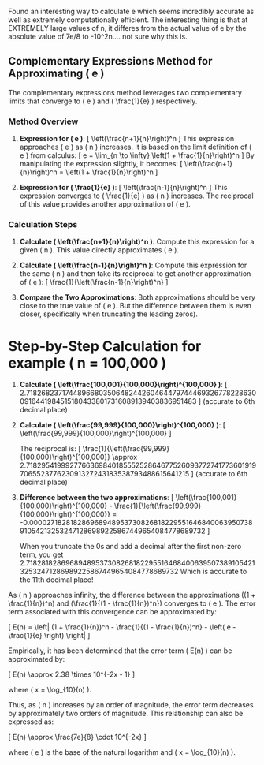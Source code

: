 

Found an interesting way to calculate e which seems incredibly accurate as well as extremely computationally efficient. The interesting thing is that at EXTREMELY large values of n, it differes from the actual value of e by the absolute value of  7e/8 to -10^2n.... not sure why this is.


## Complementary Expressions Method for Approximating \( e \)

The complementary expressions method leverages two complementary limits that converge to \( e \) and \( \frac{1}{e} \) respectively. 

### Method Overview

1. **Expression for \( e \)**:
   \[
   \left(\frac{n+1}{n}\right)^n
   \]
   This expression approaches \( e \) as \( n \) increases. It is based on the limit definition of \( e \) from calculus:
   \[
   e = \lim_{n \to \infty} \left(1 + \frac{1}{n}\right)^n
   \]
   By manipulating the expression slightly, it becomes:
   \[
   \left(\frac{n+1}{n}\right)^n = \left(1 + \frac{1}{n}\right)^n
   \]

2. **Expression for \( \frac{1}{e} \)**:
   \[
   \left(\frac{n-1}{n}\right)^n
   \]
   This expression converges to \( \frac{1}{e} \) as \( n \) increases. The reciprocal of this value provides another approximation of \( e \).

### Calculation Steps

1. **Calculate \( \left(\frac{n+1}{n}\right)^n \)**:
   Compute this expression for a given \( n \). This value directly approximates \( e \).

2. **Calculate \( \left(\frac{n-1}{n}\right)^n \)**:
   Compute this expression for the same \( n \) and then take its reciprocal to get another approximation of \( e \):
   \[
   \frac{1}{\left(\frac{n-1}{n}\right)^n}
   \]

3. **Compare the Two Approximations**:
   Both approximations should be very close to the true value of \( e \). But the difference between them is even closer, specifically when  truncating the leading zeros).


  # Step-by-Step Calculation for example \( n = 100,000 \)

1. **Calculate \( \left(\frac{100,001}{100,000}\right)^{100,000} \)**:
   \[
   2.718268237174489668035064824426046447974446932677822863009164419845151804338017316089139403836951483
   \]
   (accurate to 6th decimal place)

3. **Calculate \( \left(\frac{99,999}{100,000}\right)^{100,000} \)**:
   \[
   \left(\frac{99,999}{100,000}\right)^{100,000}
   \]
   
   The reciprocal is:
   \[
   \frac{1}{\left(\frac{99,999}{100,000}\right)^{100,000}} \approx 2.718295419992776636984018555252864677526093772741773601919706552377623091327243183538793488615641215
   \]
    (accurate to 6th decimal place)

5. **Difference between the two approximations**:
   \[
   \left(\frac{100,001}{100,000}\right)^{100,000} - \frac{1}{\left(\frac{99,999}{100,000}\right)^{100,000}} = -0.000027182818286968948953730826818229551646840063950738910542132532471286989225867449654084778689732
   \]

   When you truncate the 0s and add a decimal after the first non-zero term, you get 2.7182818286968948953730826818229551646840063950738910542132532471286989225867449654084778689732
Which is accurate to the 11th decimal place!

As \( n \) approaches infinity, the difference between the approximations \((1 + \frac{1}{n})^n\) and \(\frac{1}{(1 - \frac{1}{n})^n}\) converges to \( e \). The error term associated with this convergence can be approximated by:

\[
E(n) = \left| (1 + \frac{1}{n})^n - \frac{1}{(1 - \frac{1}{n})^n} - \left( e - \frac{1}{e} \right) \right|
\]

Empirically, it has been determined that the error term \( E(n) \) can be approximated by:

\[
E(n) \approx 2.38 \times 10^{-2x - 1}
\]

where \( x = \log_{10}(n) \).

Thus, as \( n \) increases by an order of magnitude, the error term decreases by approximately two orders of magnitude. This relationship can also be expressed as:

\[
E(n) \approx \frac{7e}{8} \cdot 10^{-2x}
\]

where \( e \) is the base of the natural logarithm and \( x = \log_{10}(n) \).
